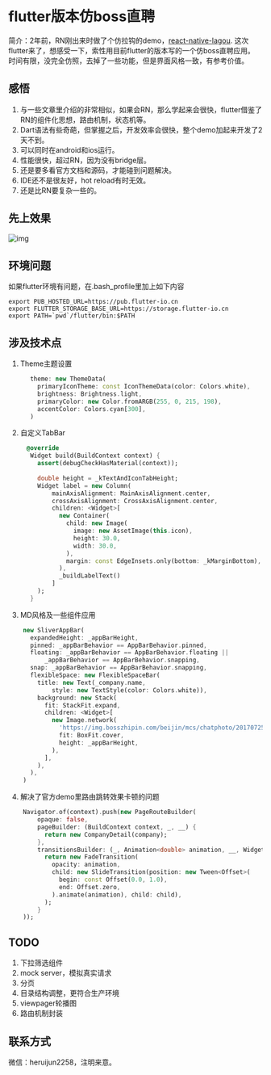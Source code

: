 # flutter版本仿boss直聘
简介：2年前，RN刚出来时做了个仿拉钩的demo，[react-native-lagou](https://github.com/heruijun/react-native-lagou).
这次flutter来了，想感受一下，索性用目前flutter的版本写的一个仿boss直聘应用。
时间有限，没完全仿照，去掉了一些功能，但是界面风格一致，有参考价值。

## 感悟
1. 与一些文章里介绍的非常相似，如果会RN，那么学起来会很快，flutter借鉴了RN的组件化思想，路由机制，状态机等。
2. Dart语法有些奇葩，但掌握之后，开发效率会很快，整个demo加起来开发了2天不到。
3. 可以同时在android和ios运行。
4. 性能很快，超过RN，因为没有bridge层。
5. 还是要多看官方文档和源码，才能碰到问题解决。
6. IDE还不是很友好，hot reload有时无效。
7. 还是比RN要复杂一些的。

## 先上效果
![img](https://github.com/heruijun/flutter_boss/blob/master/effect.gif)

## 环境问题
如果flutter环境有问题，在.bash_profile里加上如下内容
```
export PUB_HOSTED_URL=https://pub.flutter-io.cn
export FLUTTER_STORAGE_BASE_URL=https://storage.flutter-io.cn
export PATH=`pwd`/flutter/bin:$PATH
```

## 涉及技术点
1. Theme主题设置
```Dart
      theme: new ThemeData(
        primaryIconTheme: const IconThemeData(color: Colors.white),
        brightness: Brightness.light,
        primaryColor: new Color.fromARGB(255, 0, 215, 198),
        accentColor: Colors.cyan[300],
      )
```

2. 自定义TabBar
```Dart
     @override
      Widget build(BuildContext context) {
        assert(debugCheckHasMaterial(context));
    
        double height = _kTextAndIconTabHeight;
        Widget label = new Column(
            mainAxisAlignment: MainAxisAlignment.center,
            crossAxisAlignment: CrossAxisAlignment.center,
            children: <Widget>[
              new Container(
                child: new Image(
                  image: new AssetImage(this.icon),
                  height: 30.0,
                  width: 30.0,
                ),
                margin: const EdgeInsets.only(bottom: _kMarginBottom),
              ),
              _buildLabelText()
            ]
        );
      }
```

3. MD风格及一些组件应用
```Dart
    new SliverAppBar(
      expandedHeight: _appBarHeight,
      pinned: _appBarBehavior == AppBarBehavior.pinned,
      floating: _appBarBehavior == AppBarBehavior.floating ||
          _appBarBehavior == AppBarBehavior.snapping,
      snap: _appBarBehavior == AppBarBehavior.snapping,
      flexibleSpace: new FlexibleSpaceBar(
        title: new Text(_company.name,
            style: new TextStyle(color: Colors.white)),
        background: new Stack(
          fit: StackFit.expand,
          children: <Widget>[
            new Image.network(
              'https://img.bosszhipin.com/beijin/mcs/chatphoto/20170725/861159df793857d6cb984b52db4d4c9c.jpg',
              fit: BoxFit.cover,
              height: _appBarHeight,
            ),
          ],
        ),
      ),
    )
```

4. 解决了官方demo里路由跳转效果卡顿的问题
```Dart
    Navigator.of(context).push(new PageRouteBuilder(
        opaque: false,
        pageBuilder: (BuildContext context, _, __) {
          return new CompanyDetail(company);
        },
        transitionsBuilder: (_, Animation<double> animation, __, Widget child) {
          return new FadeTransition(
            opacity: animation,
            child: new SlideTransition(position: new Tween<Offset>(
              begin: const Offset(0.0, 1.0),
              end: Offset.zero,
            ).animate(animation), child: child),
          );
        }
    ));
```

## TODO
1. 下拉筛选组件
2. mock server，模拟真实请求
3. 分页
4. 目录结构调整，更符合生产环境
5. viewpager轮播图
6. 路由机制封装

## 联系方式
微信：heruijun2258，注明来意。

